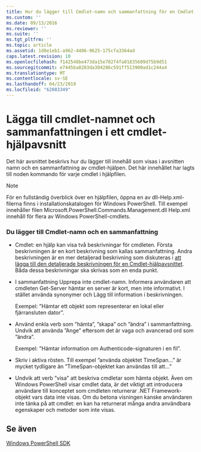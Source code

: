```yaml
---
title: Hur du lägger till Cmdlet-namn och sammanfattning för en Cmdlet-hjälpavsnittet | Microsoft Docs
ms.custom: ''
ms.date: 09/13/2016
ms.reviewer: ''
ms.suite: ''
ms.tgt_pltfrm: ''
ms.topic: article
ms.assetid: 1d0e1eb1-a962-4406-9625-175cfa3364ad
caps.latest.revision: 10
ms.openlocfilehash: f142548be473da15e702f4fa01835609d75b9d51
ms.sourcegitcommit: e7445ba8203da304286c591ff513900ad1c244a4
ms.translationtype: MT
ms.contentlocale: sv-SE
ms.lasthandoff: 04/23/2019
ms.locfileid: "62083349"
---
```

# <a name="how-to-add-the-cmdlet-name-and-synopsis-to-a-cmdlet-help-topic"></a>Lägga till cmdlet-namnet och sammanfattningen i ett cmdlet-hjälpavsnitt

Det här avsnittet beskrivs hur du lägger till innehåll som visas i avsnitten namn och en sammanfattning av cmdlet-hjälpen. Det här innehållet har lagts till noden kommando för varje cmdlet i hjälpfilen.

> [!NOTE]
> För en fullständig överblick över en hjälpfilen, öppna en av dll-Help.xml-filerna finns i installationskatalogen för Windows PowerShell. Till exempel innehåller filen Microsoft.PowerShell.Commands.Management.dll Help.xml innehåll för flera av Windows PowerShell-cmdlets.

### <a name="to-add-the-cmdlet-name-and-a-synopsis"></a>Du lägger till Cmdlet-namn och en sammanfattning

- Cmdlet: en hjälp kan visa två beskrivningar för cmdleten. Första beskrivningen är en kort beskrivning som kallas sammanfattning. Andra beskrivningen är en mer detaljerad beskrivning som diskuteras i [att lägga till den detaljerade beskrivningen för en Cmdlet-hjälpavsnittet](./how-to-add-a-cmdlet-description.md). Båda dessa beskrivningar ska skrivas som en enda punkt.

- I sammanfattning Upprepa inte cmdlet-namn. Informera användaren att cmdleten Get-Server hämtar en server är kort, men inte informativt. I stället använda synonymer och Lägg till information i beskrivningen.

  Exempel: ”Hämtar ett objekt som representerar en lokal eller fjärransluten dator”.

- Använd enkla verb som ”hämta”, ”skapa” och ”ändra” i sammanfattning. Undvik att använda ”Ange” eftersom det är vaga och avancerad ord som ”ändra”.

  Exempel: ”Hämtar information om Authenticode-signaturen i en fil”.

- Skriv i aktiva rösten. Till exempel ”använda objektet TimeSpan...” är mycket tydligare än ”TimeSpan-objektet kan användas till att...”

- Undvik att verb ”visa” att beskriva cmdletar som hämta objekt. Även om Windows PowerShell visar cmdlet data, är det viktigt att introducera användare till konceptet som cmdleten returnerar .NET Framework-objekt vars data inte visas. Om du betona visningen kanske användaren inte tänka på att cmdlet: en kan ha returnerat många andra användbara egenskaper och metoder som inte visas.

## <a name="see-also"></a>Se även

 [Windows PowerShell SDK](../windows-powershell-reference.md)
